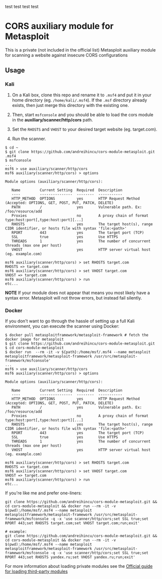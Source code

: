 test
test
test
test

# CORS auxiliary module for Metasploit

This is a private (not included in the official list) Metasploit auxiliary module for scanning a website against insecure CORS configurations

## Usage

### Kali

1. On a Kali box, clone this repo and rename it to  `.msf4` and put it in your home directory (eg. `/home/kali/.msf4`).
If the `.msf` directory already exists, then just merge this directory with the existing one.

2. Then, start `msfconsole` and you should be able to load the cors module in the **auxiliary/scanner/http/cors** path.

3. Set the `RHOSTS` and `VHOST` to your desired target website (eg. target.com).

4. Run the scanner.

```
$ cd ~
$ git clone https://github.com/andreihincu/cors-module-metasploit.git .msf4
$ msfconsole
...
msf6 > use auxiliary/scanner/http/cors
msf6 auxiliary(scanner/http/cors) > options

Module options (auxiliary/scanner/http/cors):

   Name         Current Setting  Required  Description
   ----         ---------------  --------  -----------
   HTTP_METHOD  OPTIONS          yes       HTTP Request Method (Accepted: OPTIONS, GET, POST, PUT, PATCH, DELETE)
   PATH         /                yes       Vulnerable path. Ex: /foo/resource/add
   Proxies                       no        A proxy chain of format type:host:port[,type:host:port][...]
   RHOSTS                        yes       The target host(s), range CIDR identifier, or hosts file with syntax 'file:<path>'
   RPORT        443              yes       The target port (TCP)
   SSL          true             yes       Use HTTPS
   THREADS      1                yes       The number of concurrent threads (max one per host)
   VHOST                         yes       HTTP server virtual host (eg. example.com)

msf6 auxiliary(scanner/http/cors) > set RHOSTS target.com
RHOSTS => target.com
msf6 auxiliary(scanner/http/cors) > set VHOST target.com
VHOST => target.com
msf6 auxiliary(scanner/http/cors) > run
etc...
```

**NOTE**
If your module does not appear that means you most likely have a syntax error. Metasploit will not throw errors, but instead fail silently.

### Docker

If you don't want to go through the hassle of setting up a full Kali environment, you can execute the scanner using Docker:

```
$ docker pull metasploitframework/metasploit-framework # fetch the docker image for metasploit
$ git clone https://github.com/andreihincu/cors-module-metasploit.git
$ cd cors-module-metasploit
$ docker run  --rm -it -v ${path}:/home/msf/.msf4 --name metasploit metasploitframework/metasploit-framework /usr/src/metasploit-framework/msfconsole'
...
msf6 > use auxiliary/scanner/http/cors
msf6 auxiliary(scanner/http/cors) > options

Module options (auxiliary/scanner/http/cors):

   Name         Current Setting  Required  Description
   ----         ---------------  --------  -----------
   HTTP_METHOD  OPTIONS          yes       HTTP Request Method (Accepted: OPTIONS, GET, POST, PUT, PATCH, DELETE)
   PATH         /                yes       Vulnerable path. Ex: /foo/resource/add
   Proxies                       no        A proxy chain of format type:host:port[,type:host:port][...]
   RHOSTS                        yes       The target host(s), range CIDR identifier, or hosts file with syntax 'file:<path>'
   RPORT        443              yes       The target port (TCP)
   SSL          true             yes       Use HTTPS
   THREADS      1                yes       The number of concurrent threads (max one per host)
   VHOST                         yes       HTTP server virtual host (eg. example.com)

msf6 auxiliary(scanner/http/cors) > set RHOSTS target.com
RHOSTS => target.com
msf6 auxiliary(scanner/http/cors) > set VHOST target.com
VHOST => target.com
msf6 auxiliary(scanner/http/cors) > run
etc...
```

If you're like me and prefer one-liners:
```
git clone https://github.com/andreihincu/cors-module-metasploit.git && cd cors-module-metasploit && docker run --rm -it -v $(pwd):/home/msf/.msf4 --name metasploit metasploitframework/metasploit-framework /usr/src/metasploit-framework/msfconsole -q -x 'use scanner/http/cors;set SSL true;set RPORT 443;set RHOSTS target.com;set VHOST target.com;run;exit'

# example:
git clone https://github.com/andreihincu/cors-module-metasploit.git && cd cors-module-metasploit && docker run --rm -it -v $(pwd):/home/msf/.msf4 --name metasploit metasploitframework/metasploit-framework /usr/src/metasploit-framework/msfconsole -q -x 'use scanner/http/cors;set SSL true;set RPORT 443;set RHOSTS yandex.ru;set VHOST yandex.ru;run;exit'
```

For more information about loading private modules see the [Official guide for loading third-party modules](https://github.com/rapid7/metasploit-framework/wiki/Running-Private-Modules)